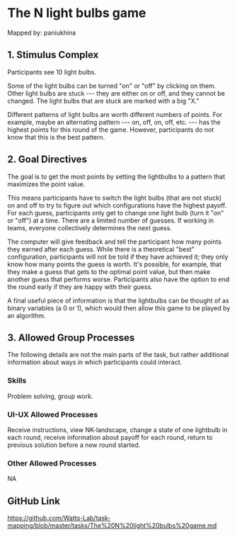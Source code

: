 # The N light bulbs game

Mapped by: paniukhina 

## 1. Stimulus Complex 
Participants see 10 light bulbs.

Some of the light bulbs can be turned "on" or "off" by clicking on them. Other light bulbs are stuck --- they are either on or off, and they cannot be changed. The light bulbs that are stuck are marked with a big "X."

Different patterns of light bulbs are worth different numbers of points. For example, maybe an alternating pattern --- on, off, on, off, etc. --- has the highest points for this round of the game. However, participants do not know that this is the best pattern.

## 2. Goal Directives 
The goal is to get the most points by setting the lightbulbs to a pattern that maximizes the point value. 

This means participants have to switch the light bulbs (that are not stuck) on and off to try to figure out which configurations have the highest payoff. For each guess, participants only get to change one light bulb (turn it "on" or "off") at a time. There are a limited number of guesses. If working in teams, everyone collectively determines the next guess.

The computer will give feedback and tell the participant how many points they earned after each guess. While there is a theoretical "best" configuration,  participants will not be told if they have achieved it; they only know how many points the guess is worth. It's possible, for example, that they make a guess that gets to the optimal point value, but then make another guess that performs worse. Participants also have the option to end the round early if they are happy with their guess.

A final useful piece of information is that the lightbulbs can be thought of as binary variables (a 0 or 1), which would then allow this game to be played by an algorithm.

## 3. Allowed Group Processes 
The following details are not the main parts of the task, but rather additional information about ways in which participants could interact.

### Skills 
Problem solving, group work.

### UI-UX Allowed Processes
Receive instructions, view NK-landscape, change a state of one lightbulb in each round, receive information about payoff for each round, return to previous solution before a new round started.

### Other Allowed Processes
NA

## GitHub Link 
https://github.com/Watts-Lab/task-mapping/blob/master/tasks/The%20N%20light%20bulbs%20game.md
